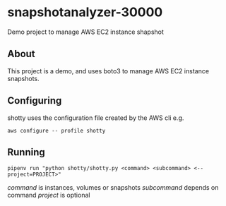 # snapshotanalyzer-30000

Demo project to manage AWS EC2 instance shapshot

## About

This project is a demo, and uses boto3 to manage AWS EC2 instance snapshots.

## Configuring

shotty uses the configuration file created by the AWS cli e.g.

`aws configure -- profile shotty`

## Running

`pipenv run "python shotty/shotty.py <command> <subcommand> <--project=PROJECT>"`

*command* is instances, volumes or snapshots
*subcommand* depends on command
*project* is optional
